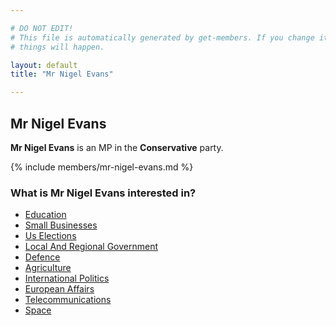```yaml
---

# DO NOT EDIT!
# This file is automatically generated by get-members. If you change it, bad
# things will happen.

layout: default
title: "Mr Nigel Evans"

---
```


## Mr Nigel Evans

**Mr Nigel Evans** is an MP in the **Conservative** party.

{% include members/mr-nigel-evans.md %}

### What is Mr Nigel Evans interested in?


* [Education](/interests/education.html)
* [Small Businesses](/interests/small-businesses.html)
* [Us Elections](/interests/us-elections.html)
* [Local And Regional Government](/interests/local-and-regional-government.html)
* [Defence](/interests/defence.html)
* [Agriculture](/interests/agriculture.html)
* [International Politics](/interests/international-politics.html)
* [European Affairs](/interests/european-affairs.html)
* [Telecommunications](/interests/telecommunications.html)
* [Space](/interests/space.html)
